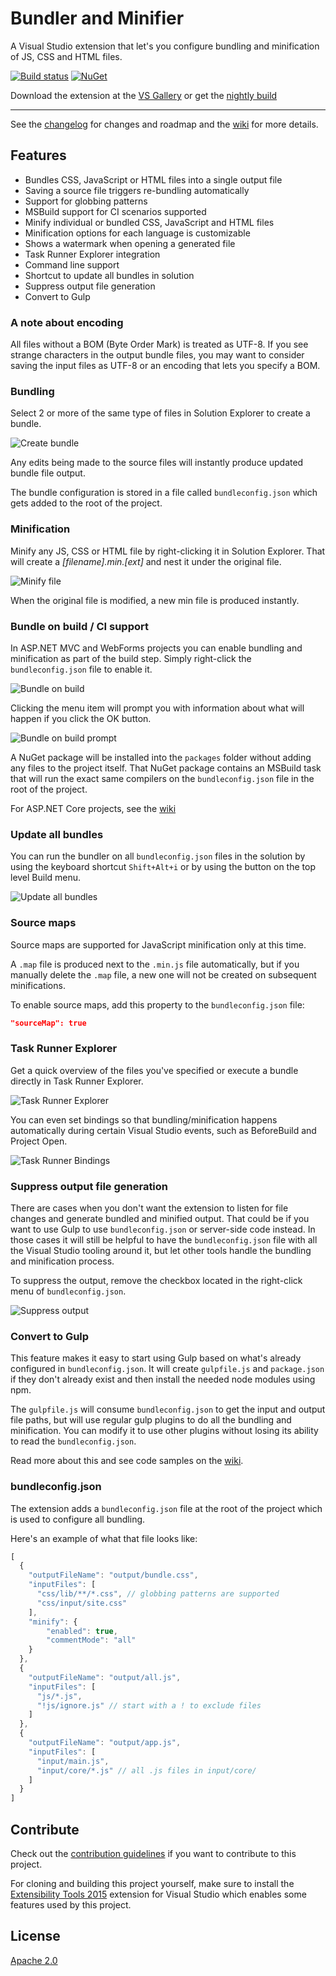 # Bundler and Minifier

A Visual Studio extension that let's you configure bundling and
minification of JS, CSS and HTML files.

[![Build status](https://ci.appveyor.com/api/projects/status/ktn1qy982qsprwb5?svg=true)](https://ci.appveyor.com/project/madskristensen/bundlerminifier)
[![NuGet](https://img.shields.io/nuget/v/BundlerMinifier.Core.svg?style=flat)](https://www.nuget.org/packages/BundlerMinifier.Core/) 

Download the extension at the
[VS Gallery](https://visualstudiogallery.msdn.microsoft.com/9ec27da7-e24b-4d56-8064-fd7e88ac1c40)
or get the
[nightly build](http://vsixgallery.com/extension/a0ae318b-4f07-4f71-93cb-f21d3f03c6d3/)

---------------------------------------

See the
[changelog](CHANGELOG.md)
for changes and roadmap and the 
[wiki](https://github.com/madskristensen/BundlerMinifier/wiki)
for more details.

## Features

- Bundles CSS, JavaScript or HTML files into a single output file
- Saving a source file triggers re-bundling automatically
- Support for globbing patterns
- MSBuild support for CI scenarios supported
- Minify individual or bundled CSS, JavaScript and HTML files
- Minification options for each language is customizable
- Shows a watermark when opening a generated file
- Task Runner Explorer integration
- Command line support
- Shortcut to update all bundles in solution
- Suppress output file generation
- Convert to Gulp

### A note about encoding
All files without a BOM (Byte Order Mark) is treated as UTF-8. If you
see strange characters in the output bundle files, you may want to consider
saving the input files as UTF-8 or an encoding that lets you specify a BOM.

### Bundling

Select 2 or more of the same type of files in Solution Explorer
to create a bundle.   

![Create bundle](art/contextmenu-createbundle.png)

Any edits being made to the source files will instantly produce
updated bundle file output.

The bundle configuration is stored in a file called `bundleconfig.json`
which gets added to the root of the project.

### Minification

Minify any JS, CSS or HTML file by right-clicking it in Solution
Explorer. That will create a _[filename].min.[ext]_ and nest
it under the original file.

![Minify file](art/contextmenu-minify.png)

When the original file is modified, a new min file is produced
instantly.

### Bundle on build / CI support
In ASP.NET MVC and WebForms projects you can enable bundling and
minification as part of the build step. Simply right-click the
`bundleconfig.json` file to enable it.

![Bundle on build](art/contextmenu-bundleonbuild.png)

Clicking the menu item will prompt you with information about what will
happen if you click the OK button.

![Bundle on build prompt](art/prompt-compileonsave.png)

A NuGet package will be installed into the `packages` folder without adding
any files to the project itself. That NuGet package contains an MSBuild
task that will run the exact same compilers on the `bundleconfig.json`
file in the root of the project.

For ASP.NET Core projects, see the [wiki](https://github.com/madskristensen/BundlerMinifier/wiki)

### Update all bundles

You can run the bundler on all `bundleconfig.json` files
in the solution by using the keyboard shortcut `Shift+Alt+i`
or by using the button on the top level Build menu.

![Update all bundles](art/build-menu.png)

### Source maps

Source maps are supported for JavaScript minification only at this time.

A `.map` file is produced next to the `.min.js` file automatically,
but if you manually delete the `.map` file, a new one will not be
created on subsequent minifications.

To enable source maps, add this property to the `bundleconfig.json`
file:

```json
"sourceMap": true
```

### Task Runner Explorer
Get a quick overview of the files you've specified or execute a bundle
directly in Task Runner Explorer.

![Task Runner Explorer](art/task-runner-explorer.png)

You can even set bindings so that bundling/minification happens automatically
during certain Visual Studio events, such as BeforeBuild and Project Open.

![Task Runner Bindings](art/task-runner-bindings.png)

### Suppress output file generation
There are cases when you don't want the extension to listen for file
changes and generate bundled and minified output. That could be if you
want to use Gulp to use `bundleconfig.json` or server-side code instead. In
those cases it will still be helpful to have the `bundleconfig.json` file
with all the Visual Studio tooling around it, but let other tools handle
the bundling and minification process.

To suppress the output, remove the checkbox located in the right-click
menu of `bundleconfig.json`.

![Suppress output](art/context-menu-suppress-output.png)

### Convert to Gulp
This feature makes it easy to start using Gulp based on what's already
configured in `bundleconfig.json`. It will create `gulpfile.js` and
`package.json` if they don't already exist and then install the needed
node modules using npm.

The `gulpfile.js` will consume `bundleconfig.json` to get the input and
output file paths, but will use regular gulp plugins to do all the
bundling and minification. You can modify it to use other plugins without
losing its ability to read the `bundleconfig.json`.

Read more about this and see code samples on the 
[wiki](https://github.com/madskristensen/BundlerMinifier/wiki).

### bundleconfig.json

The extension adds a `bundleconfig.json` file at the root of the
project which is used to configure all bundling.

Here's an example of what that file looks like:

```js
[
  {
    "outputFileName": "output/bundle.css",
    "inputFiles": [
      "css/lib/**/*.css", // globbing patterns are supported
      "css/input/site.css"
    ],
    "minify": {
        "enabled": true,
        "commentMode": "all"
    }
  },
  {
    "outputFileName": "output/all.js",
    "inputFiles": [
      "js/*.js",
      "!js/ignore.js" // start with a ! to exclude files
    ]
  },
  {
    "outputFileName": "output/app.js",
    "inputFiles": [
      "input/main.js",
      "input/core/*.js" // all .js files in input/core/
    ]
  }
]
```

## Contribute
Check out the [contribution guidelines](.github/CONTRIBUTING.md)
if you want to contribute to this project.

For cloning and building this project yourself, make sure
to install the
[Extensibility Tools 2015](https://visualstudiogallery.msdn.microsoft.com/ab39a092-1343-46e2-b0f1-6a3f91155aa6)
extension for Visual Studio which enables some features
used by this project.

## License
[Apache 2.0](LICENSE)
